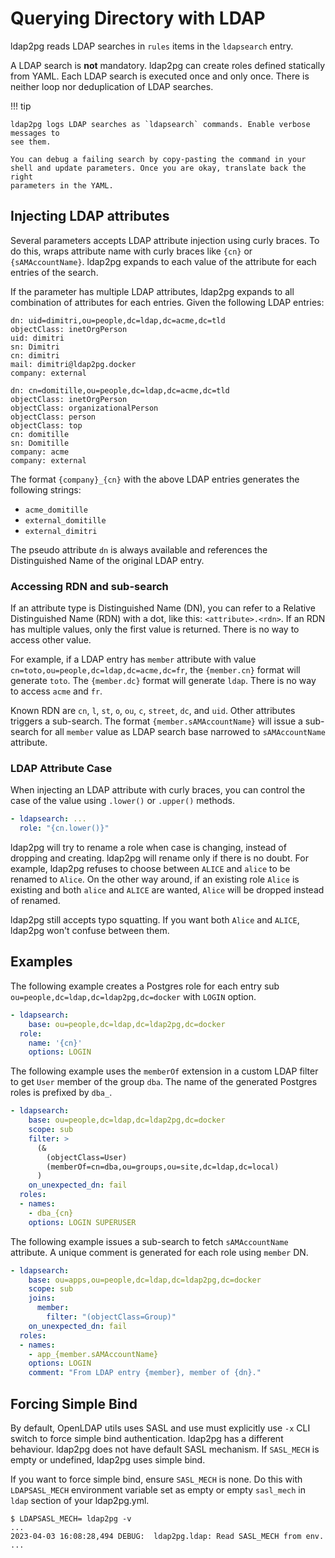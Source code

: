 <h1>Querying Directory with LDAP</h1>

ldap2pg reads LDAP searches in `rules` items in the `ldapsearch` entry.

A LDAP search is **not** mandatory. ldap2pg can create roles defined statically
from YAML. Each LDAP search is executed once and only once. There is neither
loop nor deduplication of LDAP searches.

!!! tip

    ldap2pg logs LDAP searches as `ldapsearch` commands. Enable verbose messages to
    see them.

    You can debug a failing search by copy-pasting the command in your
    shell and update parameters. Once you are okay, translate back the right
    parameters in the YAML.


## Injecting LDAP attributes

Several parameters accepts LDAP attribute injection using curly braces. To do
this, wraps attribute name with curly braces like `{cn}` or `{sAMAccountName}`.
ldap2pg expands to each value of the attribute for each entries of the search.

If the parameter has multiple LDAP attributes, ldap2pg expands to all
combination of attributes for each entries. Given the following LDAP entries:

``` ldif
dn: uid=dimitri,ou=people,dc=ldap,dc=acme,dc=tld
objectClass: inetOrgPerson
uid: dimitri
sn: Dimitri
cn: dimitri
mail: dimitri@ldap2pg.docker
company: external

dn: cn=domitille,ou=people,dc=ldap,dc=acme,dc=tld
objectClass: inetOrgPerson
objectClass: organizationalPerson
objectClass: person
objectClass: top
cn: domitille
sn: Domitille
company: acme
company: external
```

The format `{company}_{cn}` with the above LDAP entries generates the following
strings:

- `acme_domitille`
- `external_domitille`
- `external_dimitri`

The pseudo attribute `dn` is always available and references the Distinguished
Name of the original LDAP entry.


### Accessing RDN and sub-search

If an attribute type is Distinguished Name (DN), you can refer to a Relative
Distinguished Name (RDN) with a dot, like this: `<attribute>.<rdn>`. If an RDN
has multiple values, only the first value is returned. There is no way to
access other value.

For example, if a LDAP entry has `member` attribute with value
`cn=toto,ou=people,dc=ldap,dc=acme,dc=fr`, the `{member.cn}` format will
generate `toto`. The `{member.dc}` format will generate `ldap`. There is no way
to access `acme` and `fr`.

Known RDN are `cn`, `l`, `st`, `o`, `ou`, `c`, `street`, `dc`, and `uid`. Other
attributes triggers a sub-search. The format `{member.sAMAccountName}` will
issue a sub-search for all `member` value as LDAP search base narrowed to
`sAMAccountName` attribute.


### LDAP Attribute Case

When injecting an LDAP attribute with curly braces, you can control the case of
the value using `.lower()` or `.upper()` methods.

``` yaml
- ldapsearch: ...
  role: "{cn.lower()}"
```

ldap2pg will try to rename a role when case is changing, instead of dropping
and creating. ldap2pg will rename only if there is no doubt. For example,
ldap2pg refuses to choose between `ALICE` and `alice` to be renamed to `Alice`.
On the other way around, if an existing role `Alice` is existing and both
`alice` and `ALICE` are wanted, `Alice` will be dropped instead of renamed.

ldap2pg still accepts typo squatting. If you want both `Alice` and `ALICE`,
ldap2pg won't confuse between them.


## Examples

The following example creates a Postgres role for each entry sub
`ou=people,dc=ldap,dc=ldap2pg,dc=docker` with `LOGIN` option.

``` yaml
- ldapsearch:
    base: ou=people,dc=ldap,dc=ldap2pg,dc=docker
  role:
    name: '{cn}'
    options: LOGIN
```

The following example uses the `memberOf` extension in a custom LDAP filter to
get `User` member of the group `dba`. The name of the generated Postgres roles
is prefixed by `dba_`.

``` yaml
- ldapsearch:
    base: ou=people,dc=ldap,dc=ldap2pg,dc=docker
    scope: sub
    filter: >
      (&
        (objectClass=User)
        (memberOf=cn=dba,ou=groups,ou=site,dc=ldap,dc=local)
      )
    on_unexpected_dn: fail
  roles:
  - names:
    - dba_{cn}
    options: LOGIN SUPERUSER
```

The following example issues a sub-search to fetch `sAMAccountName` attribute.
A unique comment is generated for each role using `member` DN.

``` yaml
- ldapsearch:
    base: ou=apps,ou=people,dc=ldap,dc=ldap2pg,dc=docker
    scope: sub
    joins:
      member:
        filter: "(objectClass=Group)"
    on_unexpected_dn: fail
  roles:
  - names:
    - app_{member.sAMAccountName}
    options: LOGIN
    comment: "From LDAP entry {member}, member of {dn}."
```


## Forcing Simple Bind

By default, OpenLDAP utils uses SASL and use must explicitly use `-x` CLI
switch to force simple bind authentication. ldap2pg has a different behaviour.
ldap2pg does not have default SASL mechanism. If `SASL_MECH` is empty or
undefined, ldap2pg uses simple bind.

If you want to force simple bind, ensure `SASL_MECH` is none.
Do this with `LDAPSASL_MECH` environment variable set as empty or empty `sasl_mech` in `ldap` section of your ldap2pg.yml.

``` console
$ LDAPSASL_MECH= ldap2pg -v
...
2023-04-03 16:08:28,494 DEBUG:  ldap2pg.ldap: Read SASL_MECH from env.
...
```
